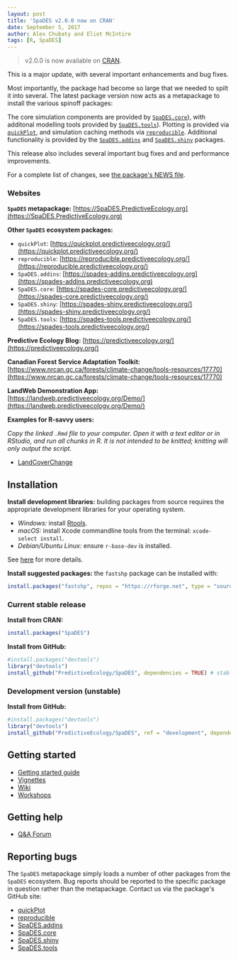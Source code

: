```yaml
---
layout: post
title: 'SpaDES v2.0.0 now on CRAN'
date: September 5, 2017
author: Alex Chubaty and Eliot McIntire
tags: [R, SpaDES]
---
```


> v2.0.0 is now available on [CRAN](https://cran.r-project.org/package=SpaDES).

This is a major update, with several important enhancements and bug fixes.

Most importantly, the package had become so large that we needed to spilt it into several.
The latest package version now acts as a metapackage to install the various spinoff packages:

The core simulation components are provided by [`SpaDES.core`](https://spades-core.predictiveecology.org/)), with additonal modelling tools provided by [`SpaDES.tools`](https://spades-tools.predictiveecology.org/)).
Plotting is provided via [`quickPlot`](https://quickplot.predictiveecology.org/), and simulation caching methods via [`reproducible`](https://reproducible.predictiveecology.org/).
Additional functionality is provided by the [`SpaDES.addins`](https://spades-addins.predictiveecology.org/) and [`SpaDES.shiny`](https://spades-shiny.predictiveecology.org/) packages.

This release also includes several important bug fixes and and performance improvements.

For a complete list of changes, see [the package's NEWS file](https://raw.githubusercontent.com/PredictiveEcology/SpaDES/master/NEWS.md).

### Websites

**`SpaDES` metapackage:** [https://SpaDES.PredictiveEcology.org](https://SpaDES.PredictiveEcology.org)

**Other `SpaDES` ecosystem packages:**

- `quickPlot`: [https://quickplot.predictiveecology.org/](https://quickplot.predictiveecology.org/)
- `reproducible`: [https://reproducible.predictiveecology.org/](https://reproducible.predictiveecology.org/)
- `SpaDES.addins`: [https://spades-addins.predictiveecology.org](https://spades-addins.predictiveecology.org)
- `SpaDES.core`: [https://spades-core.predictiveecology.org/](https://spades-core.predictiveecology.org/)
- `SpaDES.shiny`: [https://spades-shiny.predictiveecology.org/](https://spades-shiny.predictiveecology.org/)
- `SpaDES.tools`: [https://spades-tools.predictiveecology.org/](https://spades-tools.predictiveecology.org/)

**Predictive Ecology Blog:** [https://predictiveecology.org/](https://predictiveecology.org/)

**Canadian Forest Service Adaptation Toolkit:** [https://www.nrcan.gc.ca/forests/climate-change/tools-resources/17770](https://www.nrcan.gc.ca/forests/climate-change/tools-resources/17770)

**LandWeb Demonstration App:** [https://landweb.predictiveecology.org/Demo/](https://landweb.predictiveecology.org/Demo/)

**Examples for R-savvy users:**

*Copy the linked `.Rmd` file to your computer.*
*Open it with a text editor or in RStudio, and run all chunks in R.*
*It is not intended to be knitted; knitting will only output the script.*

- [LandCoverChange](https://raw.githubusercontent.com/PredictiveEcology/SpaDES-modules/master/modules/LCC2005/LCC2005.Rmd)

## Installation

**Install development libraries:** building packages from source requires the appropriate development libraries for your operating system.
    
- *Windows:* install [Rtools](https://cran.r-project.org/bin/windows/Rtools/).
- *macOS:* install Xcode commandline tools from the terminal: `xcode-select install`. 
- *Debian/Ubuntu Linux:* ensure `r-base-dev` is installed.

See [here](https://support.rstudio.com/hc/en-us/articles/200486498-Package-Development-Prerequisites) for more details.

**Install suggested packages:** the `fastshp` package can be installed with:

```r
install.packages("fastshp", repos = "https://rforge.net", type = "source")
```

### Current stable release

**Install from CRAN:**

```r
install.packages("SpaDES")
```

**Install from GitHub:**
    
```r
#install.packages("devtools")
library("devtools")
install_github("PredictiveEcology/SpaDES", dependencies = TRUE) # stable
```

### Development version (unstable)

**Install from GitHub:**

```r
#install.packages("devtools")
library("devtools")
install_github("PredictiveEcology/SpaDES", ref = "development", dependencies = TRUE) # unstable
```

## Getting started

- [Getting started guide](https://github.com/PredictiveEcology/SpaDES/wiki/Getting-Started-Guide)
- [Vignettes](https://github.com/PredictiveEcology/SpaDES/wiki/Help-Vignettes)
- [Wiki](https://github.com/PredictiveEcology/SpaDES/wiki)
- [Workshops](https://predictiveecology.org/2016/08/09/SpaDES-workshops.html)

## Getting help

- [Q&A Forum](https://groups.google.com/forum/#!forum/spades-users)

## Reporting bugs

The `SpaDES` metapackage simply loads a number of other packages from the `SpaDES` ecosystem.
Bug reports should be reported to the specific package in question rather than the metapackage.
Contact us via the package's GitHub site:

- [quickPlot](https://github.com/PredictiveEcology/quickPlot/issues)
- [reproducible](https://github.com/PredictiveEcology/reproducible/issues)
- [SpaDES.addins](https://github.com/PredictiveEcology/SpaDES.addins/issues)
- [SpaDES.core](https://github.com/PredictiveEcology/SpaDES.core/issues)
- [SpaDES.shiny](https://github.com/PredictiveEcology/SpaDES.shiny/issues)
- [SpaDES.tools](https://github.com/PredictiveEcology/SpaDES.tools/issues)

